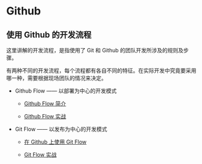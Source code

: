 # Github

## 使用 Github 的开发流程

这里讲解的开发流程，是指使用了 Git 和 Github 的团队开发所涉及的规则及步骤。

有两种不同的开发流程，每个流程都有各自不同的特征。在实际开发中究竟要采用哪一种，需要根据现场团队的情况来决定。

*   Github Flow —— 以部署为中心的开发模式

	* [Github Flow 简介](github-flow/github-flow-introduction.md)

	* [Github Flow 实战](github-flow/github-flow-in-action.md)
  
*   Git Flow —— 以发布为中心的开发模式

	* [在 Github 上使用 Git Flow](git-flow/git-flow-on-github.md)
	
	* [Git Flow 实战](git-flow/git-flow-in-action.md)